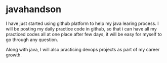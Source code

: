 # javahandson

I have just started using github platform to help my java learing process. I will be posting my daily practice code in github, so that i can have all my practiced codes all at one place after few days, it will be easy for myself to go through any question.

Along with java, I will also practicing devops projects as part of my career growth.
